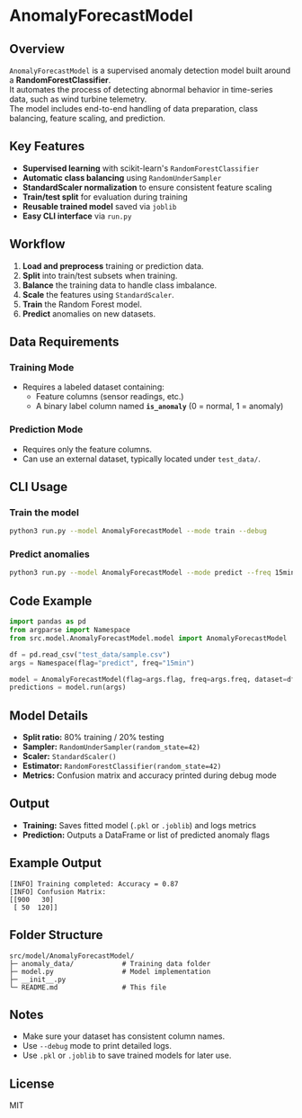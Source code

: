# AnomalyForecastModel

## Overview
`AnomalyForecastModel` is a supervised anomaly detection model built around a **RandomForestClassifier**.  
It automates the process of detecting abnormal behavior in time-series data, such as wind turbine telemetry.  
The model includes end-to-end handling of data preparation, class balancing, feature scaling, and prediction.

## Key Features
- **Supervised learning** with scikit-learn's `RandomForestClassifier`
- **Automatic class balancing** using `RandomUnderSampler`
- **StandardScaler normalization** to ensure consistent feature scaling
- **Train/test split** for evaluation during training
- **Reusable trained model** saved via `joblib`
- **Easy CLI interface** via `run.py`

## Workflow
1. **Load and preprocess** training or prediction data.
2. **Split** into train/test subsets when training.
3. **Balance** the training data to handle class imbalance.
4. **Scale** the features using `StandardScaler`.
5. **Train** the Random Forest model.
6. **Predict** anomalies on new datasets.

## Data Requirements
### Training Mode
- Requires a labeled dataset containing:
  - Feature columns (sensor readings, etc.)
  - A binary label column named **`is_anomaly`** (0 = normal, 1 = anomaly)

### Prediction Mode
- Requires only the feature columns.
- Can use an external dataset, typically located under `test_data/`.

## CLI Usage

### Train the model
```bash
python3 run.py --model AnomalyForecastModel --mode train --debug
```

### Predict anomalies
```bash
python3 run.py --model AnomalyForecastModel --mode predict --freq 15min --debug
```

## Code Example
```python
import pandas as pd
from argparse import Namespace
from src.model.AnomalyForecastModel.model import AnomalyForecastModel

df = pd.read_csv("test_data/sample.csv")
args = Namespace(flag="predict", freq="15min")

model = AnomalyForecastModel(flag=args.flag, freq=args.freq, dataset=df)
predictions = model.run(args)
```

## Model Details
- **Split ratio:** 80% training / 20% testing
- **Sampler:** `RandomUnderSampler(random_state=42)`
- **Scaler:** `StandardScaler()`
- **Estimator:** `RandomForestClassifier(random_state=42)`
- **Metrics:** Confusion matrix and accuracy printed during debug mode

## Output
- **Training:** Saves fitted model (`.pkl` or `.joblib`) and logs metrics
- **Prediction:** Outputs a DataFrame or list of predicted anomaly flags

## Example Output
```
[INFO] Training completed: Accuracy = 0.87
[INFO] Confusion Matrix:
[[900   30]
 [ 50  120]]
```

## Folder Structure
```
src/model/AnomalyForecastModel/
├─ anomaly_data/            # Training data folder
├─ model.py                 # Model implementation
├─ __init__.py
└─ README.md                # This file
```

## Notes
- Make sure your dataset has consistent column names.
- Use `--debug` mode to print detailed logs.
- Use `.pkl` or `.joblib` to save trained models for later use.

## License
MIT
